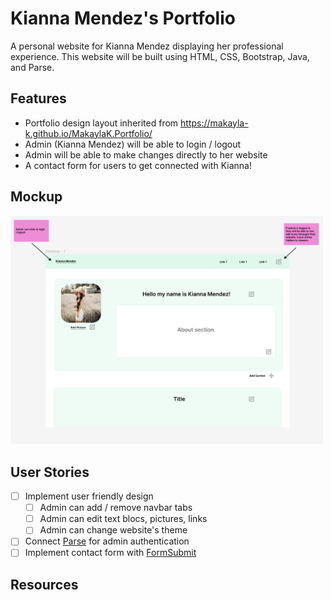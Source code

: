 # Kianna Mendez's Portfolio

A personal website for Kianna Mendez displaying her professional experience. This website will be built using HTML, CSS, Bootstrap, Java, and Parse. 

## Features

- Portfolio design layout inherited from https://makayla-k.github.io/MakaylaK.Portfolio/
- Admin (Kianna Mendez) will be able to login / logout
- Admin will be able to make changes directly to her website
- A contact form for users to get connected with Kianna!

## Mockup
<img src="/img/KiannaMendezPortfolioFigma.png" alt="drawing" width="500"/>

## User Stories

- [ ] Implement user friendly design
	- [ ] Admin can add / remove navbar tabs
    - [ ] Admin can edit text blocs, pictures, links
    - [ ] Admin can change website's theme
- [ ] Connect [Parse](https://parseplatform.org/) for admin authentication
- [ ] Implement contact form with [FormSubmit](https://formsubmit.co/)

## Resources


